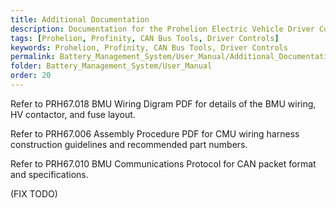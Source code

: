 ```yaml
---
title: Additional Documentation
description: Documentation for the Prohelion Electric Vehicle Driver Controls
tags: [Prohelion, Profinity, CAN Bus Tools, Driver Controls]
keywords: Prohelion, Profinity, CAN Bus Tools, Driver Controls
permalink: Battery_Management_System/User_Manual/Additional_Documentation.html
folder: Battery_Management_System/User_Manual
order: 20
---
```


Refer to PRH67.018 BMU Wiring Digram PDF for details of the BMU wiring, HV contactor, and fuse layout. 

Refer to PRH67.006 Assembly Procedure PDF for CMU wiring harness construction guidelines and recommended part numbers. 

Refer to PRH67.010 BMU Communications Protocol for CAN packet format and specifications. 

(FIX TODO)
